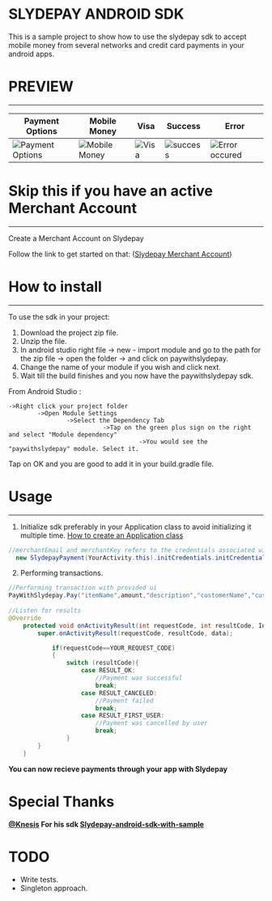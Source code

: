 # SLYDEPAY ANDROID SDK
This is a sample project to show how to use the slydepay sdk to accept mobile money from several networks and credit card payments in your android apps.

# PREVIEW
----

| Payment Options  | Mobile Money | Visa | Success | Error |
| ------------- | ------------- | ------------- | ------------- | ------------- |
| ![Payment Options](https://github.com/norrisboat/SlydepayAndroidREST/blob/master/Screenshots/payment_optioons.png?raw=true "Payment Options")  | ![Mobile Money](https://github.com/norrisboat/SlydepayAndroidREST/blob/master/Screenshots/mobile_money.png?raw=true "Mobile Money")  | ![Visa](https://github.com/norrisboat/SlydepayAndroidREST/blob/master/Screenshots/visa1.png?raw=true "Visa") | ![success](https://github.com/norrisboat/SlydepayAndroidREST/blob/master/Screenshots/success.png?raw=true "Transaction successful") | ![Error occured](https://github.com/norrisboat/SlydepayAndroidREST/blob/master/Screenshots/error.png?raw=true "Error occured")|

# Skip this if you have an active Merchant Account
-------------------------------------------------

Create a Merchant Account on Slydepay

Follow the link to get started on that:
([Slydepay Merchant Account](https://app.slydepay.com.gh/auth/signup#business_reg))

# How to install
---------------------------------------
To use the sdk in your project:

1. Download the project zip file.
2. Unzip the file.
3. In android studio right file -> new - import module and go to the path for the zip file -> open the folder -> and click on paywithslydepay.
4. Change the name of your module if you wish and click next.
5. Wait till the build finishes and you now have the paywithslydepay sdk.
    

From Android Studio :
```
->Right click your project folder 
        ->Open Module Settings 
                ->Select the Dependency Tab 
                          ->Tap on the green plus sign on the right and select "Module dependency" 
                                    ->You would see the "paywithslydepay" module. Select it.
```

Tap on OK and you are good to add it in your build.gradle file.

# Usage
---------------------------------------

1. Initialize sdk preferably in your Application class to avoid initializing it multiple time. 
[How to create an Application class](https://github.com/codepath/android_guides/wiki/Understanding-the-Android-Application-Class)
```java
//merchantEmail and merchantKey refers to the credentials associated with your merchant account from SLYDEPAY
  new SlydepayPayment(YourActivity.this).initCredentials.initCredentials(merchantEmail,merchantKey);
```

2. Performing transactions.
```java
//Performing transaction with provided ui
PayWithSlydepay.Pay("itemName",amount,"description","customerName","customerEmail","orderCode","phoneNumber",requestCode);
 
//Listen for results
@Override
    protected void onActivityResult(int requestCode, int resultCode, Intent data) {
        super.onActivityResult(requestCode, resultCode, data);

            if(requestCode==YOUR_REQUEST_CODE)
            {
                switch (resultCode){
                    case RESULT_OK:
                        //Payment was successful
                        break;
                    case RESULT_CANCELED:
                        //Payment failed
                        break;
                    case RESULT_FIRST_USER:
                        //Payment was cancelled by user
                        break;
                }
        }
    }
```
**You can now recieve payments through your app with Slydepay**

# Special Thanks
**[@Knesis](https://github.com/Knexis) For his sdk [Slydepay-android-sdk-with-sample](https://github.com/Knexis/Slydepay-android-sdk-with-sample)** 

# TODO
* Write tests.
* Singleton approach.

